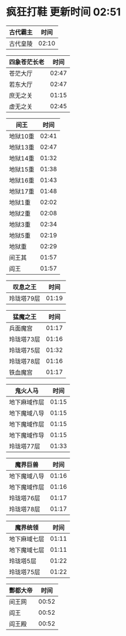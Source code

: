 # 疯狂打鞋 更新时间 02:51

| 古代霸主   | 时间    |
|--------|-------|
| 古代皇陵 | 02:10 |

| 四象苍茫长老   | 时间    |
|--------|-------|
| 苍茫大厅 | 02:47 |
| 若东大厅 | 02:47 |
| 庶无之关 | 01:15 |
| 虚无之关 | 02:45 |

| 间王   | 时间    |
|--------|-------|
| 地狱10重 | 02:41 |
| 地狱13重 | 02:47 |
| 地狱14重 | 01:32 |
| 地狱15重 | 01:38 |
| 地狱16重 | 01:43 |
| 地狱17重 | 01:48 |
| 地狱1重 | 02:02 |
| 地狱2重 | 02:08 |
| 地狱3重 | 02:34 |
| 地狱5重 | 02:19 |
| 地狱重 | 02:29 |
| 间王其 | 01:57 |
| 阎王 | 01:57 |

| 叹息之王   | 时间    |
|--------|-------|
| 玲珑塔79层 | 01:19 |

| 猛魔之王   | 时间    |
|--------|-------|
| 兵面魔宫 | 01:17 |
| 玲珑塔73层 | 01:16 |
| 玲珑塔75层 | 01:32 |
| 玲珑塔78层 | 01:16 |
| 铁血魔宫 | 01:17 |

| 鬼火人马   | 时间    |
|--------|-------|
| 地下麻域作层 | 01:15 |
| 地下魔域八导 | 01:15 |
| 地下魔域作层 | 01:15 |
| 地下魔域作导 | 01:15 |
| 玲珑塔77层 | 01:33 |

| 魔界巨兽   | 时间    |
|--------|-------|
| 地下魔域八导 | 01:16 |
| 地下魔域作层 | 01:16 |
| 玲珑塔76层 | 01:17 |
| 玲珑塔78层 | 01:17 |

| 魔界统领   | 时间    |
|--------|-------|
| 地下麻域七层 | 01:11 |
| 地下魔域七层 | 01:11 |
| 玲珑塔5层 | 01:22 |
| 玲珑塔75层 | 01:22 |

| 酆都大帝   | 时间    |
|--------|-------|
| 间王网 | 00:52 |
| 阎王 | 00:52 |
| 阎王殿 | 00:52 |